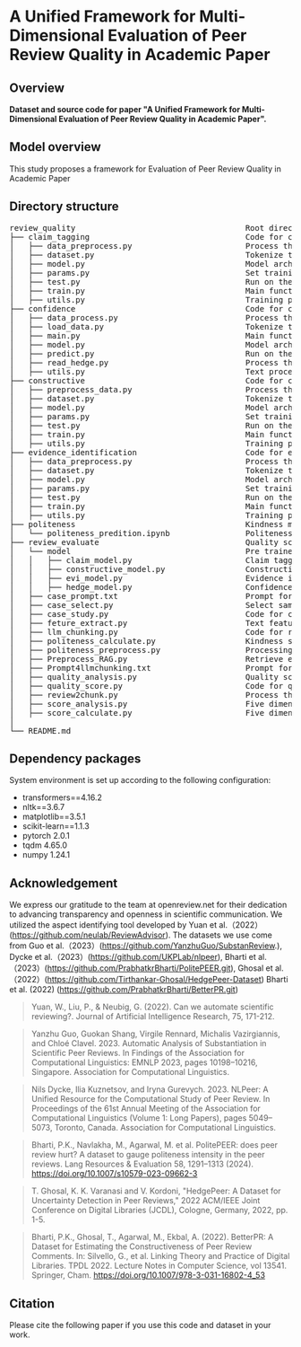 # A Unified Framework for Multi-Dimensional Evaluation of Peer Review Quality in Academic Paper


## Overview

**Dataset and source code for paper "A Unified Framework for Multi-Dimensional Evaluation of Peer Review Quality in Academic Paper".**



## Model overview

This study proposes a framework for Evaluation of Peer Review Quality in Academic Paper<br>


## Directory structure

<pre>
review_quality                                    Root directory
├── claim_tagging                                 Code for claim tagging model
│   ├── data_preprocess.py                        Process the dataset into training and testing sets
│   ├── dataset.py                                Tokenize the data
│   ├── model.py                                  Model architecture
│   ├── params.py                                 Set training parameters
│   ├── test.py                                   Run on the test set
│   ├── train.py                                  Main function for model training
│   ├── utils.py                                  Training process
├── confidence                                    Code for confidence model
│   ├── data_process.py                           Process the dataset into training and testing sets
│   ├── load_data.py                              Tokenize the data
│   ├── main.py                                   Main function for model training
│   ├── model.py                                  Model architecture
│   ├── predict.py                                Run on the test set
│   ├── read_hedge.py                             Process the raw dataset into the required format
│   ├── utils.py                                  Text processing methods
├── constructive                                  Code for constructiveness model
│   ├── preprocess_data.py                        Process the dataset into training and testing sets
│   ├── dataset.py                                Tokenize the data
│   ├── model.py                                  Model architecture
│   ├── params.py                                 Set training parameters
│   ├── test.py                                   Run on the test set
│   ├── train.py                                  Main function for model training
│   ├── utils.py                                  Training process
├── evidence_identification                       Code for evidence identification model
│   ├── data_preprocess.py                        Process the dataset into training and testing sets
│   ├── dataset.py                                Tokenize the data
│   ├── model.py                                  Model architecture
│   ├── params.py                                 Set training parameters
│   ├── test.py                                   Run on the test set
│   ├── train.py                                  Main function for model training
│   ├── utils.py                                  Training process
├── politeness                                    Kindness model
│   └── politeness_predition.ipynb                Politeness score prediction pipeline
├── review_evaluate                               Quality score calculation
│   └── model                                     Pre trained model architecture
│   │   ├── claim_model.py                        Claim tagging model architecture
│   │   ├── constructive_model.py                 Constructiveness tagging model architecture
│   │   ├── evi_model.py                          Evidence identification model architecture
│   │   ├── hedge_model.py                        Confidence model architecture
│   ├── case_prompt.txt                           Prompt for case study
│   ├── case_select.py                            Select samples for case study
│   ├── case_study.py                             Code for case study
│   ├── feture_extract.py                         Text feature extraction
│   ├── llm_chunking.py                           Code for review chunking
│   ├── politeness_calculate.py                   Kindness score calculation
│   ├── politeness_preprocess.py                  Processing data for Kindness model
│   ├── Preprocess_RAG.py                         Retrieve examples for review chunking
│   ├── Prompt4llmchunking.txt                    Prompt for review chunking
│   ├── quality_analysis.py                       Quality score analysis
│   ├── quality_score.py                          Code for quality score calculation
│   ├── review2chunk.py                           Process the results generated by LLM
│   ├── score_analysis.py                         Five dimensional score analysis
│   ├── score_calculate.py                        Five dimensional score calculation
│
└── README.md
</pre>


## Dependency packages
System environment is set up according to the following configuration:
- transformers==4.16.2
- nltk==3.6.7
- matplotlib==3.5.1
- scikit-learn==1.1.3
- pytorch 2.0.1
- tqdm 4.65.0
- numpy 1.24.1

## Acknowledgement

We express our gratitude to the team at openreview.net for their dedication to advancing transparency and openness in scientific communication. We utilized the aspect identifying tool developed by Yuan et al.（2022）(https://github.com/neulab/ReviewAdvisor).
The datasets we use come from Guo et al.（2023）(https://github.com/YanzhuGuo/SubstanReview.), Dycke et al.（2023）(https://github.com/UKPLab/nlpeer), Bharti et al.（2023）(https://github.com/PrabhatkrBharti/PolitePEER.git), Ghosal et al.（2022）(https://github.com/Tirthankar-Ghosal/HedgePeer-Dataset) Bharti et al. (2022) (https://github.com/PrabhatkrBharti/BetterPR.git)

>Yuan, W., Liu, P., & Neubig, G. (2022). Can we automate scientific reviewing?. Journal of Artificial Intelligence Research, 75, 171-212.<br>

>Yanzhu Guo, Guokan Shang, Virgile Rennard, Michalis Vazirgiannis, and Chloé Clavel. 2023. Automatic Analysis of Substantiation in Scientific Peer Reviews. In Findings of the Association for Computational Linguistics: EMNLP 2023, pages 10198–10216, Singapore. Association for Computational Linguistics.<br>

>Nils Dycke, Ilia Kuznetsov, and Iryna Gurevych. 2023. NLPeer: A Unified Resource for the Computational Study of Peer Review. In Proceedings of the 61st Annual Meeting of the Association for Computational Linguistics (Volume 1: Long Papers), pages 5049–5073, Toronto, Canada. Association for Computational Linguistics.<br>

>Bharti, P.K., Navlakha, M., Agarwal, M. et al. PolitePEER: does peer review hurt? A dataset to gauge politeness intensity in the peer reviews. Lang Resources & Evaluation 58, 1291–1313 (2024). https://doi.org/10.1007/s10579-023-09662-3<br>

>T. Ghosal, K. K. Varanasi and V. Kordoni, "HedgePeer: A Dataset for Uncertainty Detection in Peer Reviews," 2022 ACM/IEEE Joint Conference on Digital Libraries (JCDL), Cologne, Germany, 2022, pp. 1-5.<br>

>Bharti, P.K., Ghosal, T., Agarwal, M., Ekbal, A. (2022). BetterPR: A Dataset for Estimating the Constructiveness of Peer Review Comments. In: Silvello, G., et al. Linking Theory and Practice of Digital Libraries. TPDL 2022. Lecture Notes in Computer Science, vol 13541. Springer, Cham. https://doi.org/10.1007/978-3-031-16802-4_53<br>

## Citation
Please cite the following paper if you use this code and dataset in your work.




